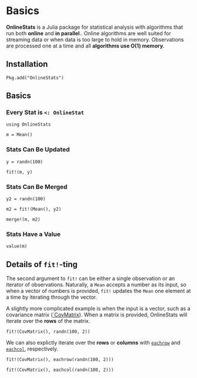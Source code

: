 # Basics

**OnlineStats** is a Julia package for statistical analysis with algorithms that run both **online** and **in parallel**..  Online algorithms are well suited for streaming data or when data is too large to hold in memory.  Observations are processed one at a time and all **algorithms use O(1) memory**.

## Installation

```
Pkg.add("OnlineStats")
```

## Basics

### Every Stat is `<: OnlineStat`

```@repl index
using OnlineStats

m = Mean()
```

### Stats Can Be Updated

```@repl index
y = randn(100)

fit!(m, y)
```

### Stats Can Be Merged 

```@repl index 
y2 = randn(100)

m2 = fit!(Mean(), y2)

merge!(m, m2)
```

### Stats Have a Value 

```@repl index
value(m)
```

## Details of `fit!`-ting

The second argument to `fit!` can be either a single observation or an iterator of observations.
Naturally, a `Mean` accepts a number as its input, so when a vector of numbers is provided,
`fit!` updates the `Mean` one element at a time by iterating through the vector.

A slightly more complicated example is when the input is a vector, such as a covariance 
matrix ([`CovMatrix](@ref)).  When a matrix is provided, OnlineStats will iterate over the 
**rows** of the matrix.

```@repl index
fit!(CovMatrix(), randn(100, 2))
```

We can also explictly iterate over the **rows** or **columns** with [`eachrow`](@ref) and 
[`eachcol`](@ref), respectively.

```@repl index
fit!(CovMatrix(), eachrow(randn(100, 2)))
```

```@repl index
fit!(CovMatrix(), eachcol(randn(100, 2)))
```